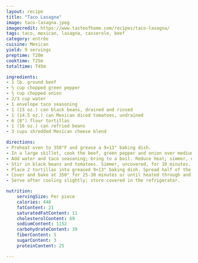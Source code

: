 ```yaml
---
layout: recipe
title: "Taco Lasagna"
image: taco-lasagna.jpeg
imagecredit: https://www.tasteofhome.com/recipes/taco-lasagna/
tags: taco, mexican, lasagna, casserole, beef
category: entrée
cuisine: Mexican
yield: 9 servings
preptime: T20m
cooktime: T25m
totaltime: T45m

ingredients:
- 1 lb. ground beef
- ½ cup chopped green pepper
- ½ cup chopped onion
- 2/3 cup water
- 1 envelope taco seasoning
- 1 (15 oz.) can black beans, drained and rinsed
- 1 (14.5 oz.) can Mexican diced tomatoes, undrained
- 6 (8") flour tortillas
- 1 (16 oz.) can refried beans
- 3 cups shredded Mexican cheese blend

directions:
- Preheat oven to 350°F and grease a 9×13" baking dish.
- In a large skillet, cook the beef, green pepper and onion over medium heat until meat is no longer pink; drain.
- Add water and taco seasoning; bring to a boil. Reduce heat; simmer, uncovered, for 2 minutes.
- Stir in black beans and tomatoes. Simmer, uncovered, for 10 minutes.
- Place 2 tortillas into greased 9×13" baking dish. Spread half of the refried beans and half of the beef mixture; sprinkle with 1 cup cheese. Repeat layers. Top with remaining tortillas and cheese.
- Cover and bake at 350° for 25-30 minutes or until heated through and cheese is melted.
- Serve after cooling slightly; store covered in the refrigerator.

nutrition:
    servingSize: Per piece
    calories: 448
    fatContent: 21
    saturatedFatContent: 11
    cholesterolContent: 69
    sodiumContent: 1152
    carbohydrateContent: 39
    fiberContent: 5
    sugarContent: 3
    proteinContent: 25

---
```

